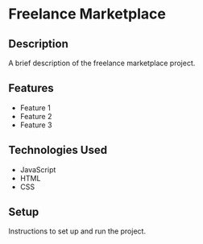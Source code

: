 # Freelance Marketplace

## Description

A brief description of the freelance marketplace project.

## Features

- Feature 1
- Feature 2
- Feature 3

## Technologies Used

- JavaScript
- HTML
- CSS

## Setup

Instructions to set up and run the project.
